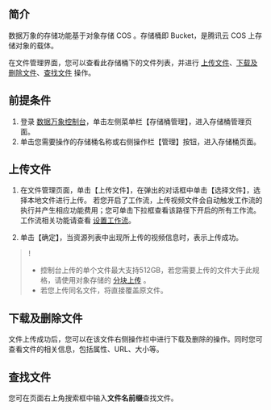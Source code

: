 ## 简介

数据万象的存储功能基于对象存储 COS 。存储桶即 Bucket，是腾讯云 COS 上存储对象的载体。

在文件管理界面，您可以查看此存储桶下的文件列表，并进行 [上传文件](#1)、[下载及删除文件](#2)、[查找文件](#3) 操作。

## 前提条件

1. 登录 [数据万象控制台](https://console.cloud.tencent.com/ci)，单击左侧菜单栏【存储桶管理】，进入存储桶管理页面。
2. 单击您需要操作的存储桶名称或右侧操作栏【管理】按钮，进入存储桶页面。
   

<span id=1>

## 上传文件

1. 在文件管理页面，单击【上传文件】，在弹出的对话框中单击【选择文件】，选择本地文件进行上传。
   若您开启了工作流，上传视频文件会自动触发工作流的执行并产生相应功能费用；您可单击下拉框查看该路径下开启的所有工作流。工作流相关功能请查看 [设置工作流](https://intl.cloud.tencent.com/document/product/1045/43604)。
   
2. 单击【确定】，当资源列表中出现所上传的视频信息时，表示上传成功。
>!
>
>- 控制台上传的单个文件最大支持512GB，若您需要上传的文件大于此规格，请使用对象存储的 [分块上传](https://intl.cloud.tencent.com/document/product/436/14112) 。
>- 若您上传同名文件，将直接覆盖原文件。

<span id=2>

## 下载及删除文件

文件上传成功后，您可以在该文件右侧操作栏中进行下载及删除的操作。同时您可查看文件的相关信息，包括属性、URL、大小等。


<span id=3>

## 查找文件

您可在页面右上角搜索框中输入**文件名前缀**查找文件。

 
